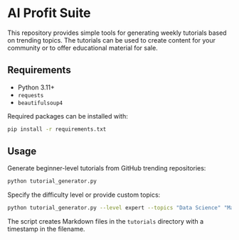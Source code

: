 # AI Profit Suite

This repository provides simple tools for generating weekly tutorials based on trending topics. The tutorials can be used to create content for your community or to offer educational material for sale.

## Requirements
- Python 3.11+
- `requests`
- `beautifulsoup4`

Required packages can be installed with:

```bash
pip install -r requirements.txt
```

## Usage

Generate beginner-level tutorials from GitHub trending repositories:

```bash
python tutorial_generator.py
```

Specify the difficulty level or provide custom topics:

```bash
python tutorial_generator.py --level expert --topics "Data Science" "Machine Learning"
```

The script creates Markdown files in the `tutorials` directory with a timestamp in the filename.

